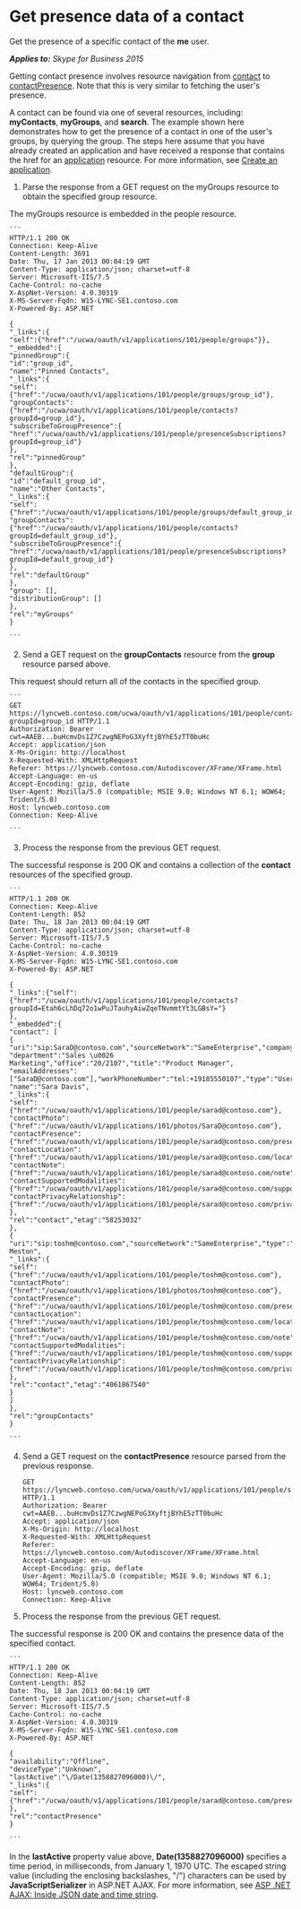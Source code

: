 
# Get presence data of a contact
Get the presence of a specific contact of the **me** user.


 _**Applies to:** Skype for Business 2015_

Getting contact presence involves resource navigation from [contact](contact_ref.md) to [contactPresence](contactPresence_ref.md). Note that this is very similar to fetching the user's presence. 

A contact can be found via one of several resources, including: **myContacts**, **myGroups**, and **search**. The example shown here demonstrates how to get the presence of a contact in one of the user's groups, by querying the group.
The steps here assume that you have already created an application and have received a response that contains the href for an [application](application_ref.md) resource. For more information, see [Create an application](CreateAnApplication.md).

1. Parse the response from a GET request on the myGroups resource to obtain the specified group resource. 
 
 The myGroups resource is embedded in the people resource.
 
    ```
    HTTP/1.1 200 OK
    Connection: Keep-Alive
    Content-Length: 3691
    Date: Thu, 17 Jan 2013 00:04:19 GMT
    Content-Type: application/json; charset=utf-8
    Server: Microsoft-IIS/7.5
    Cache-Control: no-cache
    X-AspNet-Version: 4.0.30319
    X-MS-Server-Fqdn: W15-LYNC-SE1.contoso.com
    X-Powered-By: ASP.NET

    {
    "_links":{
    "self":{"href":"/ucwa/oauth/v1/applications/101/people/groups"}},
    "_embedded":{
    "pinnedGroup":{
    "id":"group_id",
    "name":"Pinned Contacts",
    "_links":{
    "self":{"href":"/ucwa/oauth/v1/applications/101/people/groups/group_id"},
    "groupContacts":{"href":"/ucwa/oauth/v1/applications/101/people/contacts?groupId=group_id"},
    "subscribeToGroupPresence":{
    "href":"/ucwa/oauth/v1/applications/101/people/presenceSubscriptions?groupId=group_id"}
    },
    "rel":"pinnedGroup"
    },
    "defaultGroup":{
    "id":"default_group_id",
    "name":"Other Contacts",
    "_links":{
    "self":{"href":"/ucwa/oauth/v1/applications/101/people/groups/default_group_id"},
    "groupContacts":{"href":"/ucwa/oauth/v1/applications/101/people/contacts?groupId=default_group_id"},
    "subscribeToGroupPresence":{
    "href":"/ucwa/oauth/v1/applications/101/people/presenceSubscriptions?groupId=default_group_id"}
    },
    "rel":"defaultGroup"
    },
    "group": [],
    "distributionGroup": []
    },
    "rel":"myGroups"
    }

    ```

2. Send a GET request on the **groupContacts** resource from the **group** resource parsed above.
 
 This request should return all of the contacts in the specified group. 
 
    ```
    GET https://lyncweb.contoso.com/ucwa/oauth/v1/applications/101/people/contacts?groupId=group_id HTTP/1.1
    Authorization: Bearer cwt=AAEB...buHcmvDs1Z7CzwgNEPoG3XyftjBYhE5zTT0buHc
    Accept: application/json
    X-Ms-Origin: http://localhost
    X-Requested-With: XMLHttpRequest
    Referer: https://lyncweb.contoso.com/Autodiscover/XFrame/XFrame.html
    Accept-Language: en-us
    Accept-Encoding: gzip, deflate
    User-Agent: Mozilla/5.0 (compatible; MSIE 9.0; Windows NT 6.1; WOW64; Trident/5.0)
    Host: lyncweb.contoso.com
    Connection: Keep-Alive

    ```

3. Process the response from the previous GET request.
 
 The successful response is 200 OK and contains a collection of the **contact** resources of the specified group.
 
    ```
    HTTP/1.1 200 OK
    Connection: Keep-Alive
    Content-Length: 852
    Date: Thu, 18 Jan 2013 00:04:19 GMT
    Content-Type: application/json; charset=utf-8
    Server: Microsoft-IIS/7.5
    Cache-Control: no-cache
    X-AspNet-Version: 4.0.30319
    X-MS-Server-Fqdn: W15-LYNC-SE1.contoso.com
    X-Powered-By: ASP.NET

    {
    "_links":{"self":{"href":"/ucwa/oauth/v1/applications/101/people/contacts?groupId=Etah6cLhDq72o1wPuJTauhyAiwZqeTNvmmtYt3LGBsY="}
    },
    "_embedded":{
    "contact": [
    {
    "uri":"sip:SaraD@contoso.com","sourceNetwork":"SameEnterprise","company":"Metio",
    "department":"Sales \u0026 Marketing","office":"20/2107","title":"Product Manager",
    "emailAddresses": ["SaraD@contoso.com"],"workPhoneNumber":"tel:+19185550107","type":"User",
    "name":"Sara Davis",
    "_links":{
    "self":{"href":"/ucwa/oauth/v1/applications/101/people/sarad@contoso.com"},
    "contactPhoto":{"href":"/ucwa/oauth/v1/applications/101/photos/SaraD@contoso.com"},
    "contactPresence":{"href":"/ucwa/oauth/v1/applications/101/people/sarad@contoso.com/presence"},
    "contactLocation":{"href":"/ucwa/oauth/v1/applications/101/people/sarad@contoso.com/location"},
    "contactNote":{"href":"/ucwa/oauth/v1/applications/101/people/sarad@contoso.com/note"},
    "contactSupportedModalities":{"href":"/ucwa/oauth/v1/applications/101/people/sarad@contoso.com/supportedMedia"},
    "contactPrivacyRelationship":{"href":"/ucwa/oauth/v1/applications/101/people/sarad@contoso.com/privacyRelationship"}
    },
    "rel":"contact","etag":"58253032"
    },
    {
    "uri":"sip:toshm@contoso.com","sourceNetwork":"SameEnterprise","type":"User","name":"Tosh Meston",
    "_links":{
    "self":{"href":"/ucwa/oauth/v1/applications/101/people/toshm@contoso.com"},
    "contactPhoto":{"href":"/ucwa/oauth/v1/applications/101/photos/toshm@contoso.com"},
    "contactPresence":{"href":"/ucwa/oauth/v1/applications/101/people/toshm@contoso.com/presence"},
    "contactLocation":{"href":"/ucwa/oauth/v1/applications/101/people/toshm@contoso.com/location"},
    "contactNote":{"href":"/ucwa/oauth/v1/applications/101/people/toshm@contoso.com/note"},
    "contactSupportedModalities":{"href":"/ucwa/oauth/v1/applications/101/people/toshm@contoso.com/supportedMedia"},
    "contactPrivacyRelationship":{"href":"/ucwa/oauth/v1/applications/101/people/toshm@contoso.com/privacyRelationship"}
    },
    "rel":"contact","etag":"4061867540"
    }
    ]
    },
    "rel":"groupContacts"
    }

    ```

4. Send a GET request on the **contactPresence** resource parsed from the previous response.
 
    ```
    GET https://lyncweb.contoso.com/ucwa/oauth/v1/applications/101/people/sarad@contoso.com/presence HTTP/1.1
    Authorization: Bearer cwt=AAEB...buHcmvDs1Z7CzwgNEPoG3XyftjBYhE5zTT0buHc
    Accept: application/json
    X-Ms-Origin: http://localhost
    X-Requested-With: XMLHttpRequest
    Referer: https://lyncweb.contoso.com/Autodiscover/XFrame/XFrame.html
    Accept-Language: en-us
    Accept-Encoding: gzip, deflate
    User-Agent: Mozilla/5.0 (compatible; MSIE 9.0; Windows NT 6.1; WOW64; Trident/5.0)
    Host: lyncweb.contoso.com
    Connection: Keep-Alive

    ```

5. Process the response from the previous GET request. 
 
 The successful response is 200 OK and contains the presence data of the specified contact. 
 
    ```
    HTTP/1.1 200 OK
    Connection: Keep-Alive
    Content-Length: 852
    Date: Thu, 18 Jan 2013 00:04:19 GMT
    Content-Type: application/json; charset=utf-8
    Server: Microsoft-IIS/7.5
    Cache-Control: no-cache
    X-AspNet-Version: 4.0.30319
    X-MS-Server-Fqdn: W15-LYNC-SE1.contoso.com
    X-Powered-By: ASP.NET

    {
    "availability":"Offline",
    "deviceType":"Unknown",
    "lastActive":"\/Date(1358827096000)\/",
    "_links":{
    "self":{"href":"/ucwa/oauth/v1/applications/101/people/sarad@contoso.com/presence"}
    },
    "rel":"contactPresence"
    }

    ```


 In the **lastActive** property value above, **Date(1358827096000)** specifies a time period, in milliseconds, from January 1, 1970 UTC. The escaped string value (including the enclosing backslashes, "\/") characters can be used by **JavaScriptSerializer** in ASP.NET AJAX. For more information, see [ASP .NET AJAX: Inside JSON date and time string](http://msdn.microsoft.com/en-us/library/bb299886.aspx).
 
